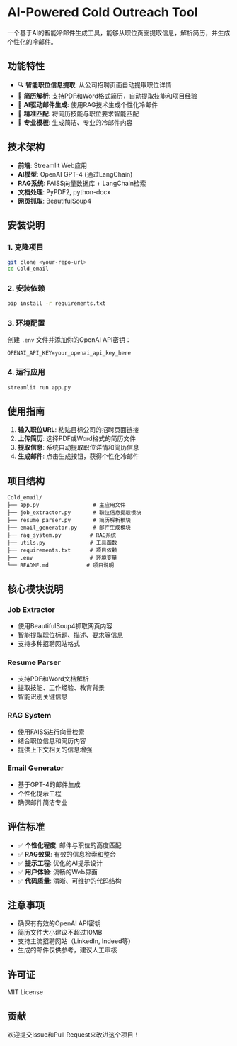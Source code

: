 # AI-Powered Cold Outreach Tool

一个基于AI的智能冷邮件生成工具，能够从职位页面提取信息，解析简历，并生成个性化的冷邮件。

## 功能特性

- 🔍 **智能职位信息提取**: 从公司招聘页面自动提取职位详情
- 📄 **简历解析**: 支持PDF和Word格式简历，自动提取技能和项目经验
- 🤖 **AI驱动邮件生成**: 使用RAG技术生成个性化冷邮件
- 🎯 **精准匹配**: 将简历技能与职位要求智能匹配
- 💼 **专业模板**: 生成简洁、专业的冷邮件内容

## 技术架构

- **前端**: Streamlit Web应用
- **AI模型**: OpenAI GPT-4 (通过LangChain)
- **RAG系统**: FAISS向量数据库 + LangChain检索
- **文档处理**: PyPDF2, python-docx
- **网页抓取**: BeautifulSoup4

## 安装说明

### 1. 克隆项目
```bash
git clone <your-repo-url>
cd Cold_email
```

### 2. 安装依赖
```bash
pip install -r requirements.txt
```

### 3. 环境配置
创建 `.env` 文件并添加你的OpenAI API密钥：
```
OPENAI_API_KEY=your_openai_api_key_here
```

### 4. 运行应用
```bash
streamlit run app.py
```

## 使用指南

1. **输入职位URL**: 粘贴目标公司的招聘页面链接
2. **上传简历**: 选择PDF或Word格式的简历文件
3. **提取信息**: 系统自动提取职位详情和简历信息
4. **生成邮件**: 点击生成按钮，获得个性化冷邮件

## 项目结构

```
Cold_email/
├── app.py                 # 主应用文件
├── job_extractor.py       # 职位信息提取模块
├── resume_parser.py       # 简历解析模块
├── email_generator.py     # 邮件生成模块
├── rag_system.py         # RAG系统
├── utils.py              # 工具函数
├── requirements.txt      # 项目依赖
├── .env                  # 环境变量
└── README.md            # 项目说明
```

## 核心模块说明

### Job Extractor
- 使用BeautifulSoup4抓取网页内容
- 智能提取职位标题、描述、要求等信息
- 支持多种招聘网站格式

### Resume Parser
- 支持PDF和Word文档解析
- 提取技能、工作经验、教育背景
- 智能识别关键信息

### RAG System
- 使用FAISS进行向量检索
- 结合职位信息和简历内容
- 提供上下文相关的信息增强

### Email Generator
- 基于GPT-4的邮件生成
- 个性化提示工程
- 确保邮件简洁专业

## 评估标准

- ✅ **个性化程度**: 邮件与职位的高度匹配
- ✅ **RAG效果**: 有效的信息检索和整合
- ✅ **提示工程**: 优化的AI提示设计
- ✅ **用户体验**: 流畅的Web界面
- ✅ **代码质量**: 清晰、可维护的代码结构

## 注意事项

- 确保有有效的OpenAI API密钥
- 简历文件大小建议不超过10MB
- 支持主流招聘网站（LinkedIn, Indeed等）
- 生成的邮件仅供参考，建议人工审核

## 许可证

MIT License

## 贡献

欢迎提交Issue和Pull Request来改进这个项目！ 